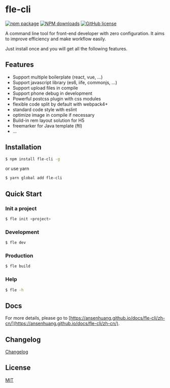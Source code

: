 # fle-cli

[![npm package](https://img.shields.io/npm/v/fle-cli.svg?style=flat-square)](https://www.npmjs.org/package/fle-cli)
[![NPM downloads](http://img.shields.io/npm/dt/fle-cli.svg?style=flat-square)](https://npmjs.org/package/fle-cli)
[![GitHub license](https://img.shields.io/badge/license-MIT-blue.svg)](https://github.com/ansenhuang/fle-cli/blob/master/LICENSE)

A command line tool for front-end developer with zero configuration. It aims to improve efficiency and make workflow easily.

Just install once and you will get all the following features.

## Features

* Support multiple boilerplate (react, vue, ...)
* Support javascript library (es6, iife, commonjs, ...)
* Support upload files in compile
* Support phone debug in development
* Powerful postcss plugin with css modules
* flexible code split by default with webpack4+
* standard code style with eslint
* optimize image in compile if necessary
* Build-in rem layout solution for H5
* freemarker for Java template (ftl)
* ...

## Installation

```bash
$ npm install fle-cli -g
```

or use yarn

```bash
$ yarn global add fle-cli
```

## Quick Start

### Init a project

```bash
$ fle init <project>
```

### Development

```bash
$ fle dev
```

### Production

```bash
$ fle build
```

### Help

```bash
$ fle -h
```

## Docs

For more details, please go to [https://ansenhuang.github.io/docs/fle-cli/zh-cn/](https://ansenhuang.github.io/docs/fle-cli/zh-cn/).

## Changelog

[Changelog](https://github.com/ansenhuang/fle-cli/blob/master/CHANGELOG.md)

## License

[MIT](https://tldrlegal.com/license/mit-license)
